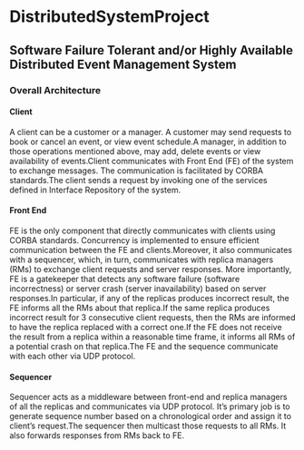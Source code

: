 # DistributedSystemProject
<h2>Software Failure Tolerant and/or Highly Available Distributed Event Management System</h2>

  <h3>Overall Architecture</h3>
    <h4>Client</h4>
      <p>
        A client can be a customer or a manager. A customer may send requests to book or cancel an event, or view event schedule.A manager, in addition to those operations mentioned above, may add, delete events or view availability of events.Client communicates with Front End (FE) of the system to exchange messages. The communication is facilitated by CORBA standards.The client sends a request by invoking one of the services defined in Interface Repository of the system.
      </p>

<h4>Front End</h4>
      <p>
        FE is the only component that directly communicates with clients using CORBA standards. Concurrency is implemented to ensure efficient communication between the FE and clients.Moreover, it also communicates with a sequencer, which, in turn, communicates with replica managers (RMs) to exchange client requests and server responses. More importantly, FE is a gatekeeper that detects any software failure (software incorrectness) or server crash (server inavailability) based on server responses.In particular, if any of the replicas produces incorrect result, the FE informs all the RMs about that replica.If the same replica produces incorrect result for 3 consecutive client requests, then the RMs are informed to have the replica replaced with a correct one.If the FE does not receive the result from a replica within a reasonable time frame, it informs all RMs of a potential crash on that replica.The FE and the sequence communicate with each other via UDP protocol.
   </p>
<h4>Sequencer</h4>
    <p>
    Sequencer acts as a middleware between front-end and replica managers of all the replicas and communicates via UDP protocol. It’s primary job is to generate sequence number based on a chronological order and assign it  to client’s request.The sequencer then multicast those requests to all RMs. It also forwards responses from RMs back to FE.</br>
    </p>
